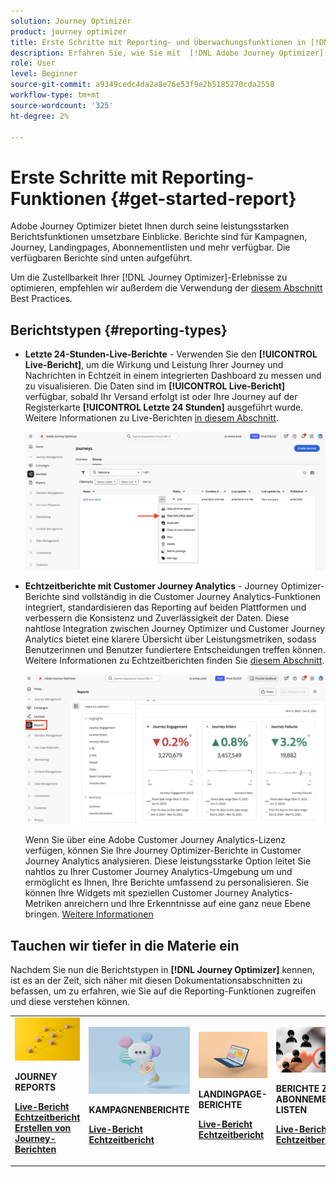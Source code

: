 ```yaml
---
solution: Journey Optimizer
product: journey optimizer
title: Erste Schritte mit Reporting- und Überwachungsfunktionen in [!DNL Adobe Journey Optimizer]
description: Erfahren Sie, wie Sie mit  [!DNL Adobe Journey Optimizer] - und Überwachungsfunktionen arbeiten.
role: User
level: Beginner
source-git-commit: a9349cedc4da2a8e76e53f9e2b5185270cda2558
workflow-type: tm+mt
source-wordcount: '325'
ht-degree: 2%

---
```


# Erste Schritte mit Reporting-Funktionen {#get-started-report}

Adobe Journey Optimizer bietet Ihnen durch seine leistungsstarken Berichtsfunktionen umsetzbare Einblicke. Berichte sind für Kampagnen, Journey, Landingpages, Abonnementlisten und mehr verfügbar. Die verfügbaren Berichte sind unten aufgeführt.

Um die Zustellbarkeit Ihrer [!DNL Journey Optimizer]-Erlebnisse zu optimieren, empfehlen wir außerdem die Verwendung der [ diesem Abschnitt ](deliverability.md) Best Practices.


## Berichtstypen {#reporting-types}

* **Letzte 24-Stunden-Live-Berichte** - Verwenden Sie den **[!UICONTROL Live-Bericht]**, um die Wirkung und Leistung Ihrer Journey und Nachrichten in Echtzeit in einem integrierten Dashboard zu messen und zu visualisieren. Die Daten sind im **[!UICONTROL Live-Bericht]** verfügbar, sobald Ihr Versand erfolgt ist oder Ihre Journey auf der Registerkarte **[!UICONTROL Letzte 24 Stunden]** ausgeführt wurde. Weitere Informationen zu Live-Berichten [in diesem Abschnitt](live-report.md).

  ![](assets/report_journey.png)


* **Echtzeitberichte mit Customer Journey Analytics** - Journey Optimizer-Berichte sind vollständig in die Customer Journey Analytics-Funktionen integriert, standardisieren das Reporting auf beiden Plattformen und verbessern die Konsistenz und Zuverlässigkeit der Daten. Diese nahtlose Integration zwischen Journey Optimizer und Customer Journey Analytics bietet eine klarere Übersicht über Leistungsmetriken, sodass Benutzerinnen und Benutzer fundiertere Entscheidungen treffen können. Weitere Informationen zu Echtzeitberichten finden Sie [ diesem Abschnitt](report-gs-cja.md).

  ![](assets/gs-cja-report-1.png)

  Wenn Sie über eine Adobe Customer Journey Analytics-Lizenz verfügen, können Sie Ihre Journey Optimizer-Berichte in Customer Journey Analytics analysieren. Diese leistungsstarke Option leitet Sie nahtlos zu Ihrer Customer Journey Analytics-Umgebung um und ermöglicht es Ihnen, Ihre Berichte umfassend zu personalisieren. Sie können Ihre Widgets mit speziellen Customer Journey Analytics-Metriken anreichern und Ihre Erkenntnisse auf eine ganz neue Ebene bringen. [Weitere Informationen](report-cja-manage.md)


## Tauchen wir tiefer in die Materie ein

Nachdem Sie nun die Berichtstypen in **[!DNL Journey Optimizer]** kennen, ist es an der Zeit, sich näher mit diesen Dokumentationsabschnitten zu befassen, um zu erfahren, wie Sie auf die Reporting-Funktionen zugreifen und diese verstehen können.


<table style="table-layout:fixed"><tr style="border: 0;">
<td>
<img alt="Journey-Berichte" src="../assets/do-not-localize/start-journey.jpeg">
<div>
<p><strong>JOURNEY REPORTS</strong></p>
</div>
<div>
<a href="journey-live-report.md"><strong>Live-Bericht</strong></a>
</div>
<div>
<a href="journey-global-report-cja.md"><strong>Echtzeitbericht</strong></a>
</div>
<div>
<a href="sharing-overview.md"><strong>Erstellen von Journey-Berichten</strong></a>
</div>
<p>
<p>
</td>
<td>
<img alt="Kampagnenberichte" src="../assets/do-not-localize/start-campaign.jpeg">
<div>
<p><strong>KAMPAGNENBERICHTE</strong></p>
</div>
<div>
<a href="campaign-live-report.md"><strong>Live-Bericht</strong></a>
</div>
<div>
<a href="campaign-global-report-cja.md"><strong>Echtzeitbericht</strong></a>
</div>
<p>
<p>
</td>
<td>
<img alt="Landingpage-Berichte" src="../assets/do-not-localize/start-interface.jpeg">
<div>
<p><strong>LANDINGPAGE-BERICHTE</strong></p>
</div>
<div>
<a href="lp-report-live.md"><strong>Live-Bericht</strong></a>
</div>
<div>
<a href="lp-report-global-cja.md"><strong>Echtzeitbericht</strong></a>
</div>
<p>
<p>
</td>
<td>
<img alt="Berichte zur Abonnement-Liste" src="../assets/do-not-localize/role.jpg">
<div>
<p><strong>BERICHTE ZU ABONNEMENT-LISTEN</strong></p>
</div>
<div>
<a href="subscription-report-live.md"><strong>Live-Bericht</strong></a>
</div>
<div>
<a href="subscription-report-global-cja.md"><strong>Echtzeitbericht</strong></a>
</div>
<p>
<p>
</td>
</tr></table>
